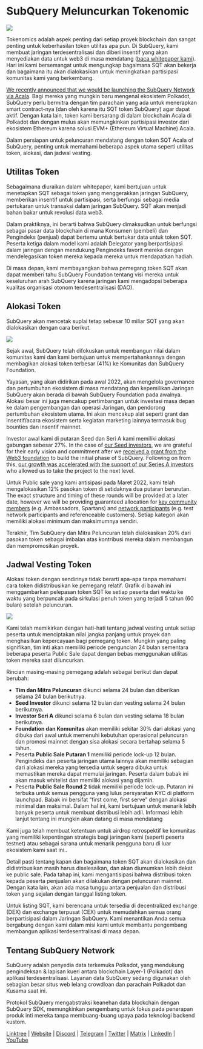 # SubQuery Meluncurkan Tokenomic

![](https://miro.medium.com/max/1400/1*e42FM0TsNgOM3VacoctOzQ.png)

Tokenomics adalah aspek penting dari setiap proyek blockchain dan sangat penting untuk keberhasilan token utilitas apa pun. Di SubQuery, kami membuat jaringan terdesentralisasi dan diberi insentif yang akan menyediakan data untuk web3 di masa mendatang ([baca whitepaper kami](https://static.subquery.network/whitepaper.pdf)). Hari ini kami bersemangat untuk mengungkap bagaimana SQT akan bekerja dan bagaimana itu akan dialokasikan untuk meningkatkan partisipasi komunitas kami yang berkembang.

[We recently announced that we would be launching the SubQuery Network via Acala](./20211220-tokenomics.md). Bagi mereka yang mungkin baru mengenal ekosistem Polkadot, SubQuery perlu bermitra dengan tim parachain yang ada untuk menerapkan smart contract-nya (dan oleh karena itu SQT token SubQuery) agar dapat aktif. Dengan kata lain, token kami bersarang di dalam blockchain Acala di Polkadot dan dengan mulus akan memungkinkan partisipasi investor dari ekosistem Ethereum karena solusi EVM+ (Ethereum Virtual Machine) Acala.

Dalam persiapan untuk peluncuran mendatang dengan token SQT Acala of SubQuery, penting untuk memahami beberapa aspek utama seperti utilitas token, alokasi, dan jadwal vesting.

## Utilitas Token

Sebagaimana diuraikan dalam whitepaper, kami bertujuan untuk menetapkan SQT sebagai token yang menggerakkan jaringan SubQuery, memberikan insentif untuk partisipasi, serta berfungsi sebagai media pertukaran untuk transaksi dalam jaringan SubQuery. SQT akan menjadi bahan bakar untuk revolusi data web3.

Dalam praktiknya, ini berarti bahwa SubQuery dimaksudkan untuk berfungsi sebagai pasar data blockchain di mana Konsumen (pembeli) dan Pengindeks (penjual) dapat bertemu untuk bertukar data untuk token SQT. Peserta ketiga dalam model kami adalah Delegator yang berpartisipasi dalam jaringan dengan mendukung Pengindeks favorit mereka dengan mendelegasikan token mereka kepada mereka untuk mendapatkan hadiah.

Di masa depan, kami membayangkan bahwa pemegang token SQT akan dapat memberi tahu SubQuery Foundation tentang visi mereka untuk keseluruhan arah SubQuery karena jaringan kami mengadopsi beberapa kualitas organisasi otonom terdesentralisasi (DAO).

## Alokasi Token

SubQuery akan mencetak suplai tetap sebesar 10 miliar SQT yang akan dialokasikan dengan cara berikut.

![](https://miro.medium.com/max/1400/0*eG2TM3J0NZDaT14m)

Sejak awal, SubQuery telah difokuskan untuk membangun nilai dalam komunitas kami dan kami bertujuan untuk mempertahankannya dengan membagikan alokasi token terbesar (41%) ke Komunitas dan SubQuery Foundation.

Yayasan, yang akan didirikan pada awal 2022, akan mengelola governance dan pertumbuhan ekosistem di masa mendatang dan kepemilikan Jaringan SubQuery akan berada di bawah SubQuery Foundation pada awalnya. Alokasi besar ini juga mencakup pertimbangan untuk investasi masa depan ke dalam pengembangan dan operasi Jaringan, dan pendorong pertumbuhan ekosistem utama. Ini akan mencakup alat seperti grant dan insentif/acara ekosistem serta kegiatan marketing lainnya termasuk bug bounties dan insentif mainnet.

Investor awal kami di putaran Seed dan Seri A kami memiliki alokasi gabungan sebesar 27%. In the case of [our Seed investors](./20210312-SubQuery-Raises-%241.8M-Seed-Round-for-Future-Expansion.md), we are grateful for their early vision and commitment after we [received a grant from the Web3 foundation](./20210207-SubQuery-Delivers-Its-Open-Source-SDK-Following-a-Web3-Foundation-Grant.md) to build the initial phase of SubQuery. Following on from this, [our growth was accelerated with the support of our Series A investors](./20210908-SubQuery-Announces-US%249-Million-Funding-Round.md) who allowed us to take the project to the next level.

Untuk Public sale yang kami antisipasi pada Maret 2022, kami telah mengalokasikan 12% pasokan token di setidaknya dua putaran berurutan. The exact structure and timing of these rounds will be provided at a later date, however we will be providing guaranteed allocation for [key community members](./20210713-Introducing-the-SubQuery-Ambassador-Program.md) (e.g. Ambassadors, Spartans) and [network participants](./20211202-indexer-invitation.md) (e.g. test network participants and referenceable customers). Setiap kategori akan memiliki alokasi minimum dan maksimumnya sendiri.

Terakhir, Tim SubQuery dan Mitra Peluncuran telah dialokasikan 20% dari pasokan token sebagai imbalan atas kontribusi mereka dalam membangun dan mempromosikan proyek.

## Jadwal Vesting Token

Alokasi token dengan sendirinya tidak berarti apa-apa tanpa memahami cara token didistribusikan ke pemegang relatif. Grafik di bawah ini menggambarkan pelepasan token SQT ke setiap peserta dari waktu ke waktu yang berpuncak pada sirkulasi penuh token yang terjadi 5 tahun (60 bulan) setelah peluncuran.

![](https://miro.medium.com/max/1400/0*mfIBkH4SjFZgGuIq)

Kami telah memikirkan dengan hati-hati tentang jadwal vesting untuk setiap peserta untuk menciptakan nilai jangka panjang untuk proyek dan menghasilkan kepercayaan bagi pemegang token. Mungkin yang paling signifikan, tim inti akan memiliki periode penguncian 24 bulan sementara beberapa peserta Public Sale dapat dengan bebas menggunakan utilitas token mereka saat diluncurkan.

Rincian masing-masing pemegang adalah sebagai berikut dan dapat berubah:

- **Tim dan Mitra Peluncuran** dikunci selama 24 bulan dan diberikan selama 24 bulan berikutnya.
- **Seed Investor** dikunci selama 12 bulan dan vesting selama 24 bulan berikutnya.
- **Investor Seri A** dikunci selama 6 bulan dan vesting selama 18 bulan berikutnya.
- **Foundation dan Komunitas** akan memiliki sekitar 30% dari alokasi yang dibuka dari awal untuk memenuhi kebutuhan operasional peluncuran dan promosi mainnet dengan sisa alokasi secara bertahap selama 5 tahun.
- Peserta **Public Sale Putaran 1** memiliki periode lock-up 12 bulan. Pengindeks dan peserta jaringan utama lainnya akan memiliki sebagian dari alokasi mereka yang tersedia untuk segera dibuka untuk memastikan mereka dapat memulai jaringan. Peserta dalam babak ini akan masuk whitelist dan memiliki alokasi yang dijamin.
- Peserta **Public Sale Round 2** tidak memiliki periode lock-up. Putaran ini terbuka untuk semua pengguna yang lulus persyaratan KYC di platform launchpad. Babak ini bersifat “first come, first serve” dengan alokasi minimal dan maksimal. Dalam hal ini, kami bertujuan untuk menarik lebih banyak peserta untuk membuat distribusi lebih adil. Informasi lebih lanjut tentang ini mungkin akan datang di masa mendatang

Kami juga telah membuat ketentuan untuk airdrop retrospektif ke komunitas yang memiliki kepentingan strategis bagi jaringan kami (seperti peserta testnet) atau sebagai sarana untuk menarik pengguna baru di luar ekosistem kami saat ini..

Detail pasti tentang kapan dan bagaimana token SQT akan dialokasikan dan didistribusikan masih harus diselesaikan, dan akan diumumkan lebih dekat ke public sale. Pada tahap ini, kami mengantisipasi bahwa distribusi token kepada peserta penjualan akan dilakukan dengan peluncuran mainnet. Dengan kata lain, akan ada masa tunggu antara penjualan dan distribusi token yang sejalan dengan tanggal listing token.

Untuk listing SQT, kami berencana untuk tersedia di decentralized exchange (DEX) dan exchange terpusat (CEX) untuk memudahkan semua orang berpartisipasi dalam Jaringan SubQuery. Kami menantikan Anda semua bergabung dengan kami dalam misi kami untuk membantu pengembang membangun aplikasi terdesentralisasi di masa depan.

## Tentang SubQuery Network

SubQuery adalah penyedia data terkemuka Polkadot, yang mendukung pengindeksan & lapisan kueri antara blockchain Layer-1 (Polkadot) dan aplikasi terdesentralisasi. Layanan data SubQuery sedang digunakan oleh sebagian besar situs web lelang crowdloan dan parachain Polkadot dan Kusama saat ini.

Protokol SubQuery mengabstraksi keanehan data blockchain dengan SubQuery SDK, memungkinkan pengembang untuk fokus pada penerapan produk inti mereka tanpa membuang-buang upaya pada teknologi backend kustom.

​​​​[Linktree](https://linktr.ee/subquerynetwork) | [Website](https://subquery.network/) | [Discord](https://discord.com/invite/78zg8aBSMG) | [Telegram](https://t.me/subquerynetwork) | [Twitter](https://twitter.com/subquerynetwork) | [Matrix](https://matrix.to/#/#subquery:matrix.org) | [LinkedIn](https://www.linkedin.com/company/subquery) | [YouTube](https://www.youtube.com/channel/UCi1a6NUUjegcLHDFLr7CqLw)
